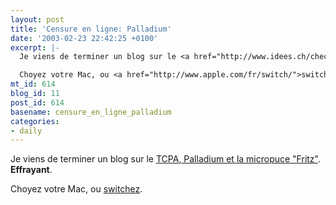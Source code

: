 ```yaml
---
layout: post
title: 'Censure en ligne: Palladium'
date: '2003-02-23 22:42:25 +0100'
excerpt: |-
  Je viens de terminer un blog sur le <a href="http://www.idees.ch/checkbox/archives/000278.html">TCPA, Palladium et la micropuce "Fritz"</a>. Effrayant.

  Choyez votre Mac, ou <a href="http://www.apple.com/fr/switch/">switchez</a>.
mt_id: 614
blog_id: 11
post_id: 614
basename: censure_en_ligne_palladium
categories:
- daily
---
```

Je viens de terminer un blog sur le <a href="http://www.idees.ch/checkbox/archives/000278.html">TCPA, Palladium et la micropuce "Fritz"</a>.
<b>Effrayant</b>.

Choyez votre Mac, ou <a href="http://www.apple.com/fr/switch/">switchez</a>.

